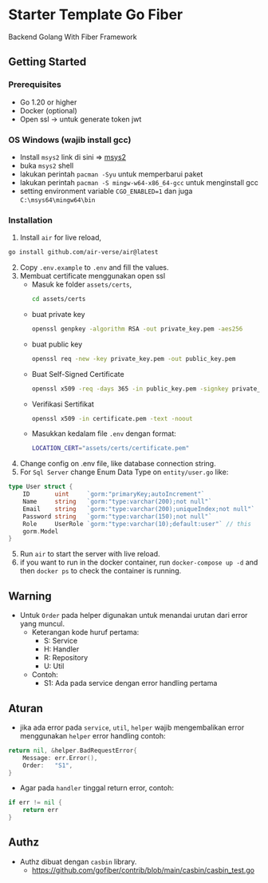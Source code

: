 # Starter Template Go Fiber

Backend Golang With Fiber Framework

## Getting Started

### Prerequisites

- Go 1.20 or higher
- Docker (optional)
- Open ssl -> untuk generate token jwt

### OS Windows (wajib install gcc)
- Install `msys2` link di sini => [msys2](https://www.msys2.org/docs/installer/0)
- buka `msys2` shell
- lakukan perintah `pacman -Syu` untuk memperbarui paket
- lakukan perintah `pacman -S mingw-w64-x86_64-gcc` untuk menginstall gcc
- setting environment variable `CGO_ENABLED=1` dan juga `C:\msys64\mingw64\bin`

### Installation
1. Install `air` for live reload,
```bash
go install github.com/air-verse/air@latest
```
2. Copy `.env.example` to `.env` and fill the values.
3. Membuat certificate menggunakan open ssl
	- Masuk ke folder `assets/certs`, 
		```bash
		cd assets/certs
		```
	- buat private key
		```bash
		openssl genpkey -algorithm RSA -out private_key.pem -aes256
		```
	- buat public key
		```bash
		openssl req -new -key private_key.pem -out public_key.pem
		```
	- Buat Self-Signed Certificate
		```bash
		openssl x509 -req -days 365 -in public_key.pem -signkey private_key.pem -out certificate.pem
		```
	- Verifikasi Sertifikat
		```bash
		openssl x509 -in certificate.pem -text -noout
		```
	- Masukkan kedalam file `.env` dengan format:
		```bash
		LOCATION_CERT="assets/certs/certificate.pem"
		```
3. Change config on .env file, like database connection string.
4. For `Sql Server` change Enum Data Type on `entity/user.go` like: 
```go
type User struct {
	ID       uint     `gorm:"primaryKey;autoIncrement"`
	Name     string   `gorm:"type:varchar(200);not null"`
	Email    string   `gorm:"type:varchar(200);uniqueIndex;not null"`
	Password string   `gorm:"type:varchar(150);not null"`
	Role     UserRole `gorm:"type:varchar(10);default:user"` // this
	gorm.Model
}
```
5. Run `air` to start the server with live reload.
6. if you want to run in the docker container, run `docker-compose up -d` and then `docker ps` to check the container is running.

## Warning

- Untuk `Order` pada helper digunakan untuk menandai urutan dari error yang muncul.
	- Keterangan kode huruf pertama: 
		- S: Service
		- H: Handler
		- R: Repository
		- U: Util
	- Contoh:
		- S1: Ada pada service dengan error handling pertama

## Aturan
- jika ada error pada `service`, `util`, `helper` wajib mengembalikan error menggunakan `helper` error handling contoh: 
```go
return nil, &helper.BadRequestError{
	Message: err.Error(),
	Order:   "S1",
}
```
- Agar pada `handler` tinggal return error, contoh:
```go
if err != nil {
	return err
}
```

## Authz
- Authz dibuat dengan `casbin` library.
	- https://github.com/gofiber/contrib/blob/main/casbin/casbin_test.go